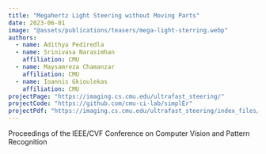 ```yaml
---
title: "Megahertz Light Steering without Moving Parts"
date: 2023-06-01
image: "@assets/publications/teasers/mega-light-sterring.webp"
authors:
  - name: Adithya Pediredla
  - name: Srinivasa Narasimhan
    affiliation: CMU
  - name: Maysamreza Chamanzar
    affiliation: CMU
  - name: Ioannis Gkioulekas
    affiliation: CMU
projectPage: "https://imaging.cs.cmu.edu/ultrafast_steering/"
projectCode: "https://github.com/cmu-ci-lab/simplEr"
projectPdf: "https://imaging.cs.cmu.edu/ultrafast_steering/index_files/paper.pdf"
---
```


Proceedings of the IEEE/CVF Conference on Computer Vision and Pattern Recognition